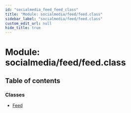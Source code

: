 ```yaml
---
id: "socialmedia_feed_feed_class"
title: "Module: socialmedia/feed/feed.class"
sidebar_label: "socialmedia/feed/feed.class"
custom_edit_url: null
hide_title: true
---
```


# Module: socialmedia/feed/feed.class

## Table of contents

### Classes

- [Feed](../classes/socialmedia_feed_feed_class.feed.md)

